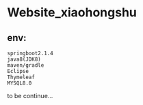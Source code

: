 # Website_xiaohongshu
## env:
	springboot2.1.4
    java8(JDK8)
    maven/gradle
    Eclipse
    Thymeleaf
    MYSQL8.0
    
    
to be continue...
